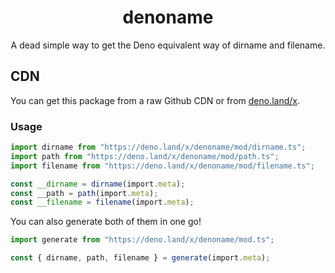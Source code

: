 <h1 align="center">denoname</h1>
<p align="center">A dead simple way to get the Deno equivalent way of dirname and filename.</p>

## CDN
You can get this package from a raw Github CDN or from [deno.land/x](https://deno.land/x/denoname).

### Usage
```typescript
import dirname from "https://deno.land/x/denoname/mod/dirname.ts";
import path from "https://deno.land/x/denoname/mod/path.ts";
import filename from "https://deno.land/x/denoname/mod/filename.ts";

const __dirname = dirname(import.meta);
const __path = path(import.meta);
const __filename = filename(import.meta);
```

You can also generate both of them in one go!

```typescript
import generate from "https://deno.land/x/denoname/mod.ts";

const { dirname, path, filename } = generate(import.meta);
```